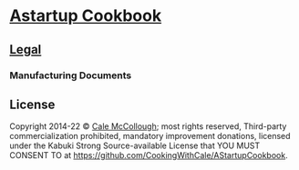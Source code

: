 # [Astartup Cookbook](../)

## [Legal](./)

### Manufacturing Documents

## License

Copyright 2014-22 © [Cale McCollough](https://cookingwithcale.org); most rights reserved, Third-party commercialization prohibited, mandatory improvement donations, licensed under the Kabuki Strong Source-available License that YOU MUST CONSENT TO at <https://github.com/CookingWithCale/AStartupCookbook>.
